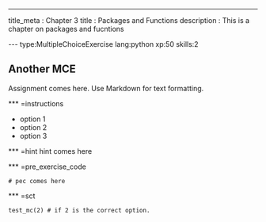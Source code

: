 ---
title_meta  : Chapter 3
title       : Packages and Functions
description : This is a chapter on packages and fucntions

--- type:MultipleChoiceExercise lang:python xp:50 skills:2
## Another MCE

Assignment comes here. Use Markdown for text formatting.

*** =instructions
- option 1
- option 2
- option 3

*** =hint
hint comes here

*** =pre_exercise_code
```{python}
# pec comes here
```

*** =sct
```{python}
test_mc(2) # if 2 is the correct option.
```